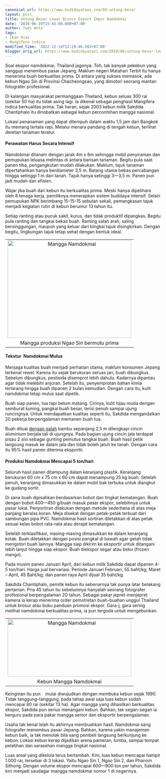 ```yaml
---
canonical_url: https://www.budidayatani.com/99-untung-besar
layout: post
title: Untung Besar Lewat Bisnis Export Impor Namdokmai
date: '2019-06-19T15:45:00.000+07:00'
author: Yudi Anto
tags:
- Ikan Hias
- Mangifera indica
modified_time: '2022-12-14T12:29:46.581+07:00'
blogger_orig_url: https://www.budidayatani.com/2019/06/untung-besar-lewat-bisnis-export-impor.html
---
```


<p>Soal ekspor namdokmai, Thailand jagonya. Toh, tak banyak pekebun yang sanggup menembus pasar Jepang. Maklum negeri Matahari Terbit itu hanya menerima buah berkualitas prima. Di antara yang sukses memasok, ada kebun Ngao Sin di Provinsi Chacheongsao, yang dimotori seorang mantan fotografer profesional.</p><p>Di kalangan masyarakat permanggaan Thailand, kebun seluas 300 rai (sekitar 50 ha) itu tidak asing lagi. Ia dikenal sebagai penghasil Mangifera indica berkualitas prima. Tak heran, sejak 2003 kebun milik Sakdida Chantiphalo itu dinobatkan sebagai kebun percontohan mangga nasional.</p><p>Lokasi penanaman yang dapat ditempuh dalam waktu 1,5 jam dari Bangkok itu memang tertata rapi. Melalui menara pandang di tengah kebun, terlihat deretan tanaman teratur.</p><h4>Perawatan Harus Secara Intensif</h4><p>Namdokmai ditanam dengan jarak 4m x 6m sehingga mobil penyiraman dan pemupukan leluasa melintas di antara barisan tanaman. Begitu pula saat panen tiba, pengangkutan mudah dilakukan. Maklum, tajuk tanaman dipertahankan hanya berdiameter 3,5 m. Batang utama bebas percabangan hingga setinggi 1 m dari tanah. Tajuk hanya setinggi 3—3,5 m. Panen pun jadi mudah dan efisien.</p><p>Wajar jika buah dari kebun itu berkualitas prima. Meski hanya dipelihara oleh 8 tenaga kerja, pemiliknya menerapkan sistem budidaya intensif. Selain pemupukan NPK berimbang 15-15-15 sebulan sekali, pemangkasan tajuk menjadi kegiatan rutin di kebun berumur 13 tahun itu.</p><p>Setiap ranting atau pucuk sakit, kurus, dan tidak produktif dipangkas. Begitu pula ranting dan tangkai bekas buah. Ranting salah arah, saling bersinggungan, maupun yang keluar dari bingkai tajuk disingkirkan. Dengan begitu, lingkungan tajuk tetap sehat dengan bentuk ideal.</p><table style="margin-left: auto;margin-right: auto;text-align: center" cellspacing="0" cellpadding="0" align="center"><tbody><tr><td style="text-align: center"><a style="margin-left: auto;margin-right: auto" href="https://i2.wp.com/1.bp.blogspot.com/-q3VAv8Xfhe4/XQmNit4b9aI/AAAAAAAACR8/yNWL_aBVniAxRRv_VTmGjqDVXGkHmcT7ACLcBGAs/s1600/mangga_761x600.jpg?ssl=1"><img loading="lazy" title="" src="https://i0.wp.com/1.bp.blogspot.com/-q3VAv8Xfhe4/XQmNit4b9aI/AAAAAAAACR8/yNWL_aBVniAxRRv_VTmGjqDVXGkHmcT7ACLcBGAs/s400/mangga_761x600.jpg?resize=400%2C315&amp;ssl=1" alt="Mangga Namdokmai" width="400" height="315" border="0" data-original-height="600" data-original-width="761" data-recalc-dims="1" /></a></td></tr><tr><td style="text-align: center">Mangga produksi Ngao Sin bermutu prima</td></tr></tbody></table><h4>Tekstur  Namdokmai Mulus</h4><p>Menjaga kualitas buah menjadi perhatian utama, maklum konsumen Jepang terkenal rewel. Karena itu sejak berukuran seruas jari, buah dibungkus. Sebelum dibungkus, pestisida disemprot lebih dahulu. Kadarnya dipantau agar tidak melebihi anjuran. Setelah itu, penyemprotan bahan kimia terlarang hingga buah dipanen 2 bulan kemudian. Dengan cara itu, kulit namdokmai tetap mulus saat dipetik.</p><p>Buah siap panen, tua tapi belum matang. Cirinya, kulit hijau muda dengan semburat kuning, pangkal buah besar, terisi penuh sampai ujung runcingnya. Untuk mendapatkan kualitas seperti itu, Sakdida mengandalkan 20 pekerja berpengalaman memanen buah tua.</p><p>Buah dituai <a href="https://www.budidayatani.com/2019/06/gandakan-keuntungan-dengan-antrektomi.html" style="width: auto !important" data-wpil-post-to-="data-wpil-post-to-">dengan galah</a> bambu sepanjang 2,5 m dilengkapi cincin aluminium berjala tali di ujungnya. Pada bagian ujung cincin jala terdapat pisau 2 sisi sebagai gunting pemutus tangkai buah. Buah hasil petik langsung masuk ke dalam jala dan tidak boleh jatuh ke tanah. Dengan cara itu 95% hasil panen diterima eksportir.</p><h4>Produksi Namdokmai Mencapai 5 ton/hari</h4><p>Seluruh hasil panen ditampung dalam keranjang plastik. Keranjang berukuran 60 cm x 75 cm x 60 cm dapat menampung 25 kg buah. Setelah penuh, keranjang dimasukkan ke dalam mobil bak terbuka untuk diangkut ke gudang sortir.</p><p>Di sana buah dipisahkan berdasarkan bobot dan tingkat kematangan. Buah dengan bobot 400—450 g/buah masuk pasar ekspor, selebihnya untuk pasar lokal. Penyortiran dilakukan dengan metode sederhana di atas meja panjang beralas koran. Meja disekat dengan petak-petak terbuat dari sambungan pipa PVC. Namdokmai hasil sortiran diletakkan di atas petak sesuai kelas bobot rata-rata atau derajat kematangan.</p><p>Setelah terklasifikasi, masing-masing dimasukkan ke dalam keranjang kotak. Buah diletakkan dengan posisi pangkal di bawah agar getah tidak mengotori buah lainnya. Mangga siap dikirim ke eksportir untuk ditangani lebih lanjut hingga siap ekspor. Buah diekspor segar atau beku {frozen mango).</p><p>Pada musim panen Januari April, dari kebun milik Sakdida dapat dipanen 4-5 ton/hari. Harga jual bervariasi. Periode Januari Februari, 55 baht/kg; Maret &#8211; April, 45 Baht/kg; dan panen raya April dijual 35 baht/kg.</p><p>Sakdida Chantiphalo, pemilik kebun itu sebenarnya tak punya latar belakang pertanian. Pria 45 tahun itu sebelumnya hanyalah seorang fotografer profesional berpengalaman 20 tahun. Sebagai pakar jepret-menjepret kamera ia kerap menerima order pemotretan buah-buahan unggul Thailand untuk brosur atau buku panduan promosi ekspor. Gara-j, gara sering melihat namdokmai berkualitas prima, ia pun tergoda untuk mengebunkan.</p><table style="margin-left: auto;margin-right: auto;text-align: center" cellspacing="0" cellpadding="0" align="center"><tbody><tr><td style="text-align: center"><a style="margin-left: auto;margin-right: auto" href="https://i2.wp.com/1.bp.blogspot.com/-5a8SfeDdD7w/XQnycIn6V4I/AAAAAAAACSU/BhXY_VXEjU4sLNifPkKk1NzQdo9JXRCKACLcBGAs/s1600/mangga_800x372.jpg?ssl=1"><img loading="lazy" title="" src="https://i1.wp.com/1.bp.blogspot.com/-5a8SfeDdD7w/XQnycIn6V4I/AAAAAAAACSU/BhXY_VXEjU4sLNifPkKk1NzQdo9JXRCKACLcBGAs/s400/mangga_800x372.jpg?resize=400%2C185&amp;ssl=1" alt="Mangga Namdokmai" width="400" height="185" border="0" data-original-height="372" data-original-width="800" data-recalc-dims="1" /></a></td></tr><tr><td style="text-align: center">Kebun Mangga Namdokmai</td></tr></tbody></table><p>Keinginan itu pun    mulai diwujudkan dengan membuka kebun sejak 1990. Tidak tanggung-tanggung, pada tahap awal saja luas kebun sudah mencapai 80 rai (sekitar 13 ha). Agar mangga yang dihasilkan berkualitas ekspor, Sakdida pun serius menangani kebun. Bahkan, tak segan-segan ia berguru pada para pakar mangga senior dan eksportir berpengalaman.</p><p>Usaha tak kenal lelah itu akhirnya membuahkan hasil. Namdokmai sang fotografer menembus pasar Jepang. Bahkan, karena yakin manajemen kebun baik, ia tak menolak bila sang pembeli langsung berkunjung ke kebun. Lokasi kebun kerap dijadikan arena pameran, lomba, sampai tempat pelatihan dan sarasehan mangga tingkat nasional.</p><p>Luas areal yang dikelola terus bertambah. Kini, luas kebun mencapai hampir 1.000 rai, tersebar di 3 lokasi. Yaitu Ngao Sin 1, Ngao Sin 2, dan Phanom Sithong. Dengan volume ekspor mencapai 600—900 ton per tahun, Sakdida kini menjadi saudagar mangga namdokmai nomor 1 di negerinya.</p>
